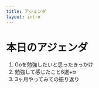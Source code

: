 ```yaml
---
title: アジェンダ
layout: intro
---
```


<div>
  <h1>本日のアジェンダ</h1>
  <ol class="text-2xl">
    <li>Goを勉強したいと思ったきっかけ</li>
    <li>勉強して感じたこと6選+α</li>
    <li>3ヶ月やってみての振り返り</li>
  </ol>
</div>

<!--
本日のアジェンダです。
4つの項目でお話しさせて頂こうと思っています。よろしくお願いします。
-->

